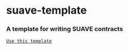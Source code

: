# suave-template

### **A template for writing SUAVE contracts**

[`Use this template`](https://github.com/mehranhydary/suave-template/generate)
